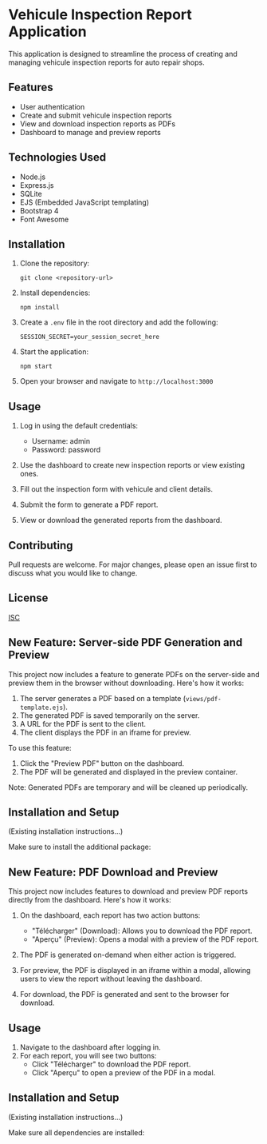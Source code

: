 # Vehicule Inspection Report Application

This application is designed to streamline the process of creating and managing vehicule inspection reports for auto repair shops.

## Features

- User authentication
- Create and submit vehicule inspection reports
- View and download inspection reports as PDFs
- Dashboard to manage and preview reports

## Technologies Used

- Node.js
- Express.js
- SQLite
- EJS (Embedded JavaScript templating)
- Bootstrap 4
- Font Awesome

## Installation

1. Clone the repository:
   ```
   git clone <repository-url>
   ```

2. Install dependencies:
   ```
   npm install
   ```

3. Create a `.env` file in the root directory and add the following:
   ```
   SESSION_SECRET=your_session_secret_here
   ```

4. Start the application:
   ```
   npm start
   ```

5. Open your browser and navigate to `http://localhost:3000`

## Usage

1. Log in using the default credentials:
   - Username: admin
   - Password: password

2. Use the dashboard to create new inspection reports or view existing ones.

3. Fill out the inspection form with vehicule and client details.

4. Submit the form to generate a PDF report.

5. View or download the generated reports from the dashboard.

## Contributing

Pull requests are welcome. For major changes, please open an issue first to discuss what you would like to change.

## License

[ISC](https://choosealicense.com/licenses/isc/)

## New Feature: Server-side PDF Generation and Preview

This project now includes a feature to generate PDFs on the server-side and preview them in the browser without downloading. Here's how it works:

1. The server generates a PDF based on a template (`views/pdf-template.ejs`).
2. The generated PDF is saved temporarily on the server.
3. A URL for the PDF is sent to the client.
4. The client displays the PDF in an iframe for preview.

To use this feature:
1. Click the "Preview PDF" button on the dashboard.
2. The PDF will be generated and displayed in the preview container.

Note: Generated PDFs are temporary and will be cleaned up periodically.

## Installation and Setup

(Existing installation instructions...)

Make sure to install the additional package:

## New Feature: PDF Download and Preview

This project now includes features to download and preview PDF reports directly from the dashboard. Here's how it works:

1. On the dashboard, each report has two action buttons:
   - "Télécharger" (Download): Allows you to download the PDF report.
   - "Aperçu" (Preview): Opens a modal with a preview of the PDF report.

2. The PDF is generated on-demand when either action is triggered.

3. For preview, the PDF is displayed in an iframe within a modal, allowing users to view the report without leaving the dashboard.

4. For download, the PDF is generated and sent to the browser for download.

## Usage

1. Navigate to the dashboard after logging in.
2. For each report, you will see two buttons:
   - Click "Télécharger" to download the PDF report.
   - Click "Aperçu" to open a preview of the PDF in a modal.

## Installation and Setup

(Existing installation instructions...)

Make sure all dependencies are installed:
